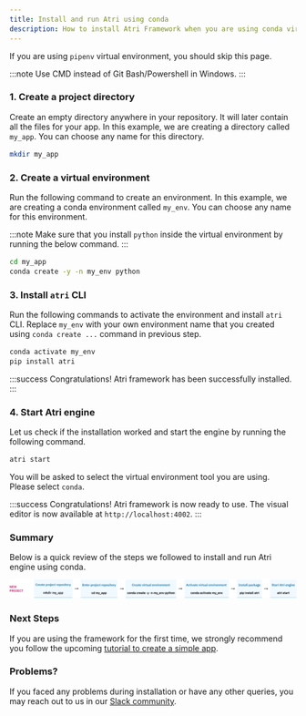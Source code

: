 ```yaml
---
title: Install and run Atri using conda
description: How to install Atri Framework when you are using conda virtual environment
---
```

If you are using `pipenv` virtual environment, you should skip this page. 

:::note
Use CMD instead of Git Bash/Powershell in Windows. 
:::

### 1. Create a project directory

Create an empty directory anywhere in your repository. It will later contain all the files for your app. In this example, we are creating a directory called `my_app`. You can choose any name for this directory.

```bash
mkdir my_app
```

### 2. Create a virtual environment

Run the following command to create an environment. In this example, we are creating a conda environment called `my_env`. You can choose any name for this environment.

:::note
Make sure that you install `python` inside the virtual environment by running the below command.
:::

```bash
cd my_app
conda create -y -n my_env python
```

### 3. Install `atri` CLI

Run the following commands to activate the environment and install `atri` CLI. Replace `my_env` with your own environment name that you created using `conda create ...` command in previous step.

```bash
conda activate my_env
pip install atri
```

:::success 
Congratulations! Atri framework has been successfully installed. 
:::

### 4. Start Atri engine 

Let us check if the installation worked and start the engine by running the following command. 

```bash
atri start
```

You will be asked to select the virtual environment tool you are using. Please select `conda`. 

:::success
Congratulations! Atri framework is now ready to use. The visual editor is now available at `http://localhost:4002`.
:::

### Summary 

Below is a quick review of the steps we followed to install and run Atri engine using conda. 

![New project using conda](/snapshots/new_proj_conda.png)

### Next Steps

If you are using the framework for the first time, we strongly recommend you follow the upcoming [tutorial to create a simple app](getting-started/create-app.md). 

### Problems?

If you faced any problems during installation or have any other queries, you may reach out to us in our [Slack community](https://join.slack.com/t/atricommunity/shared_invite/zt-1e756m1at-bZBxngvw7KWWO0riI4pc0w). 
